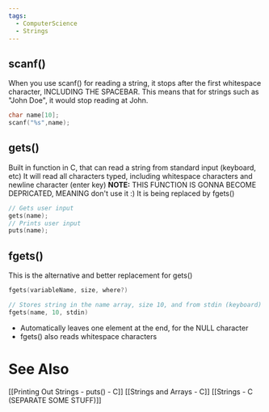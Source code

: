 ```yaml
---
tags:
  - ComputerScience
  - Strings
---
```


## scanf()
When you use scanf() for reading a string, it stops after the first whitespace character, INCLUDING THE SPACEBAR.
This means that for strings such as "John Doe", it would stop reading at John.
```c showlinenumbers
char name[10];
scanf("%s",name);
```


## gets()
Built in function in C, that can read a string from standard input (keyboard, etc)
It will read all characters typed, including whitespace characters and newline character (enter key)
**NOTE:** THIS FUNCTION IS GONNA BECOME DEPRICATED, MEANING don't use it :)
It is being replaced by fgets()

```c showlinenumbers
// Gets user input
gets(name);
// Prints user input
puts(name);
```

## fgets()
This is the alternative and better replacement for gets()
```c showlinenumbers
fgets(variableName, size, where?)
```
```c showlinenumbers
// Stores string in the name array, size 10, and from stdin (keyboard)
fgets(name, 10, stdin)
```
- Automatically leaves one element at the end, for the NULL character
- fgets() also reads whitespace characters

# See Also
[[Printing Out Strings - puts() - C]]
[[Strings and Arrays - C]]
[[Strings - C (SEPARATE SOME STUFF)]]
